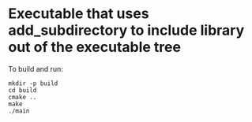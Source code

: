 # Executable that uses add_subdirectory to include library out of the executable tree

To build and run:

```
mkdir -p build
cd build
cmake ..
make
./main
```
